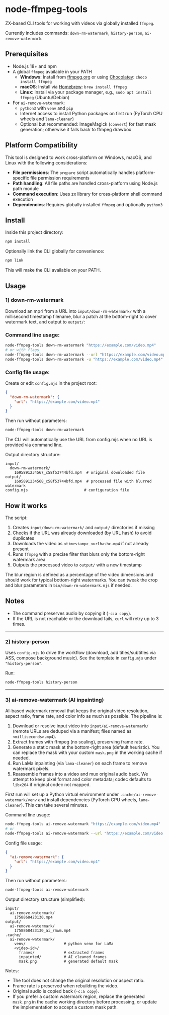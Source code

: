 # node-ffmpeg-tools

ZX-based CLI tools for working with videos via globally installed `ffmpeg`.

Currently includes commands: `down-rm-watermark`, `history-person`, `ai-remove-watermark`.

## Prerequisites

- Node.js 18+ and npm
- A global `ffmpeg` available in your PATH
  - **Windows**: Install from [ffmpeg.org](https://ffmpeg.org/download.html#build-windows) or using [Chocolatey](https://chocolatey.org/): `choco install ffmpeg`
  - **macOS**: Install via [Homebrew](https://brew.sh/): `brew install ffmpeg`
  - **Linux**: Install via your package manager, e.g., `sudo apt install ffmpeg` (Ubuntu/Debian)
- For `ai-remove-watermark`:
  - `python3` with `venv` and `pip`
  - Internet access to install Python packages on first run (PyTorch CPU wheels and `lama-cleaner`)
  - Optional but recommended: ImageMagick (`convert`) for fast mask generation; otherwise it falls back to ffmpeg drawbox

## Platform Compatibility

This tool is designed to work cross-platform on Windows, macOS, and Linux with the following considerations:

- **File permissions**: The `prepare` script automatically handles platform-specific file permission requirements
- **Path handling**: All file paths are handled cross-platform using Node.js path module
- **Command execution**: Uses zx library for cross-platform shell command execution
- **Dependencies**: Requires globally installed `ffmpeg` and optionally `python3`

## Install

Inside this project directory:

```bash
npm install
```

Optionally link the CLI globally for convenience:

```bash
npm link
```

This will make the CLI available on your PATH.

## Usage

### 1) down-rm-watermark

Download an mp4 from a URL into `input/down-rm-watermark/` with a millisecond timestamp filename, blur a patch at the bottom-right to cover watermark text, and output to `output/`:

### Command line usage:

```bash
node-ffmpeg-tools down-rm-watermark "https://example.com/video.mp4"
# or with flags
node-ffmpeg-tools down-rm-watermark --url "https://example.com/video.mp4"
node-ffmpeg-tools down-rm-watermark -u "https://example.com/video.mp4"
```

### Config file usage:

Create or edit `config.mjs` in the project root:

```json
{
  "down-rm-watermark": {
    "url": "https://example.com/video.mp4"
  }
}
```

Then run without parameters:

```bash
node-ffmpeg-tools down-rm-watermark
```

The CLI will automatically use the URL from config.mjs when no URL is provided via command line.

Output directory structure:

```
input/
  down-rm-watermark/
    1695891234567_c58f53744bfd.mp4  # original downloaded file
output/
    1695891234568_c58f53744bfd.mp4  # processed file with blurred watermark
config.mjs                         # configuration file
```

## How it works

The script:

1. Creates `input/down-rm-watermark/` and `output/` directories if missing
2. Checks if the URL was already downloaded (by URL hash) to avoid duplicates
3. Downloads the video as `<timestamp>_<urlhash>.mp4` if not already present
4. Runs `ffmpeg` with a precise filter that blurs only the bottom-right watermark area
5. Outputs the processed video to `output/` with a new timestamp

The blur region is defined as a percentage of the video dimensions and should work for typical bottom-right watermarks. You can tweak the crop and blur parameters in `bin/down-rm-watermark.mjs` if needed.

## Notes

- The command preserves audio by copying it (`-c:a copy`).
- If the URL is not reachable or the download fails, `curl` will retry up to 3 times.

---

### 2) history-person

Uses `config.mjs` to drive the workflow (download, add titles/subtitles via ASS, compose background music). See the template in `config.mjs` under `"history-person"`.

Run:

```bash
node-ffmpeg-tools history-person
```

---

### 3) ai-remove-watermark (AI inpainting)

AI-based watermark removal that keeps the original video resolution, aspect ratio, frame rate, and color info as much as possible. The pipeline is:

1. Download or resolve input video into `input/ai-remove-watermark/` (remote URLs are deduped via a manifest; files named as `<milliseconds>.mp4`).
2. Extract frames with ffmpeg (no scaling), preserving frame rate.
3. Generate a static mask at the bottom-right area (default heuristic). You can replace the mask with your custom `mask.png` in the working cache if needed.
4. Run LaMa inpainting (via `lama-cleaner`) on each frame to remove watermark pixels.
5. Reassemble frames into a video and mux original audio back. We attempt to keep pixel format and color metadata; codec defaults to `libx264` if original codec not mapped.

First run will set up a Python virtual environment under `.cache/ai-remove-watermark/venv` and install dependencies (PyTorch CPU wheels, `lama-cleaner`). This can take several minutes.

Command line usage:

```bash
node-ffmpeg-tools ai-remove-watermark "https://example.com/video.mp4"
# or
node-ffmpeg-tools ai-remove-watermark --url "https://example.com/video.mp4"
```

Config file usage:

```json
{
  "ai-remove-watermark": {
    "url": "https://example.com/video.mp4"
  }
}
```

Then run without parameters:

```bash
node-ffmpeg-tools ai-remove-watermark
```

Output directory structure (simplified):

```
input/
  ai-remove-watermark/
    1758868423130.mp4
output/
  ai-remove-watermark/
    1758868423130_ai_rmwm.mp4
.cache/
  ai-remove-watermark/
    venv/                 # python venv for LaMa
    <video-id>/
      frames/             # extracted frames
      inpainted/          # AI cleaned frames
      mask.png            # generated default mask
```

Notes:

- The tool does not change the original resolution or aspect ratio.
- Frame rate is preserved when rebuilding the video.
- Original audio is copied back (`-c:a copy`).
- If you prefer a custom watermark region, replace the generated `mask.png` in the cache working directory before processing, or update the implementation to accept a custom mask path.